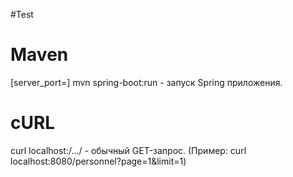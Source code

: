 #Test

# Maven

[server_port=<port>] mvn spring-boot:run - запуск Spring приложения.


# cURL
curl localhost:<port>/.../ - обычный GET-запрос. (Пример:  curl localhost:8080/personnel?page=1&limit=1)